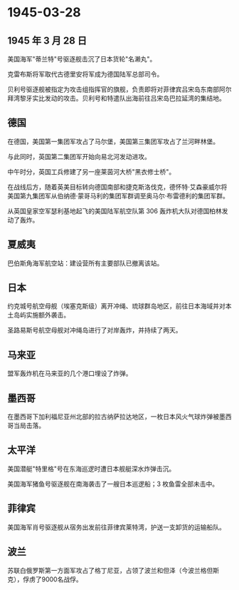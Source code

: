# 1945-03-28

## 1945 年 3 月 28 日

美国海军"蒂兰特"号驱逐舰击沉了日本货轮"名濑丸"。

克雷布斯将军取代古德里安将军成为德国陆军总部司令。

贝利号驱逐舰被指定为攻击组指挥官的旗舰，负责即将对菲律宾吕宋岛东南部阿尔拜湾黎牙实比发动的攻击。贝利号和特遣队出海前往吕宋岛巴拉延湾的集结地。

## 德国

在德国，美国第一集团军攻占了马尔堡，美国第三集团军攻占了兰河畔林堡。

与此同时，英国第二集团军开始向易北河发动进攻。

中午时分，英国工兵修建了另一座莱茵河大桥"黑衣修士桥"。

在战线后方，随着英美目标转向德国南部和捷克斯洛伐克，德怀特·艾森豪威尔将美国第九集团军从伯纳德·蒙哥马利的集团军群调至奥马尔·布雷德利的集团军群。

从英国皇家空军瑟利基地起飞的美国陆军航空队第 306
轰炸机大队对德国柏林发动了轰炸。

## 夏威夷

巴伯斯角海军航空站：建设营所有主要部队已撤离该站。

## 日本

约克城号航空母舰（埃塞克斯级）离开冲绳、琉球群岛地区，前往日本海域并对本土岛屿实施额外袭击。

圣路易斯号航空母舰对冲绳岛进行了对岸轰炸，并持续了两天。

## 马来亚

盟军轰炸机在马来亚的几个港口埋设了炸弹。

## 墨西哥

在墨西哥下加利福尼亚州北部的拉古纳萨拉达地区，一枚日本风火气球炸弹被墨西哥当局击落。

## 太平洋

美国潜艇"特里格"号在东海巡逻时遭日本舰艇深水炸弹击沉。

美国海军猪鱼号驱逐舰在南海袭击了一艘日本巡逻船；3 枚鱼雷全部未击中。

## 菲律宾

美国海军肖号驱逐舰从宿务出发前往菲律宾莱特湾，护送一支卸货的运输船队。

## 波兰

苏联白俄罗斯第一方面军攻占了格丁尼亚，占领了波兰和但泽（今波兰格但斯克），俘虏了9000名战俘。

